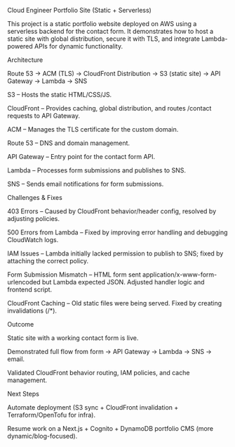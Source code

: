 Cloud Engineer Portfolio Site (Static + Serverless)

This project is a static portfolio website deployed on AWS using a serverless backend for the contact form. It demonstrates how to host a static site with global distribution, secure it with TLS, and integrate Lambda-powered APIs for dynamic functionality.

Architecture

Route 53 → ACM (TLS) → CloudFront Distribution → S3 (static site) → API Gateway → Lambda → SNS

S3 – Hosts the static HTML/CSS/JS.

CloudFront – Provides caching, global distribution, and routes /contact requests to API Gateway.

ACM – Manages the TLS certificate for the custom domain.

Route 53 – DNS and domain management.

API Gateway – Entry point for the contact form API.

Lambda – Processes form submissions and publishes to SNS.

SNS – Sends email notifications for form submissions.

Challenges & Fixes

403 Errors – Caused by CloudFront behavior/header config, resolved by adjusting policies.

500 Errors from Lambda – Fixed by improving error handling and debugging CloudWatch logs.

IAM Issues – Lambda initially lacked permission to publish to SNS; fixed by attaching the correct policy.

Form Submission Mismatch – HTML form sent application/x-www-form-urlencoded but Lambda expected JSON. Adjusted handler logic and frontend script.

CloudFront Caching – Old static files were being served. Fixed by creating invalidations (/\*).

Outcome

Static site with a working contact form is live.

Demonstrated full flow from form → API Gateway → Lambda → SNS → email.

Validated CloudFront behavior routing, IAM policies, and cache management.

Next Steps

Automate deployment (S3 sync + CloudFront invalidation + Terraform/OpenTofu for infra).

Resume work on a Next.js + Cognito + DynamoDB portfolio CMS (more dynamic/blog-focused).
